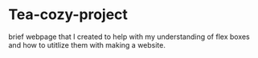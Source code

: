 # Tea-cozy-project

brief webpage that I created to help with my understanding of flex boxes and how to utitlize them with making a website. 
